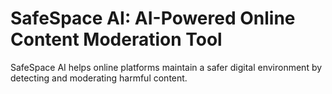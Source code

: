 # SafeSpace AI: AI-Powered Online Content Moderation Tool
SafeSpace AI helps online platforms maintain a safer digital environment by detecting and moderating harmful content.
